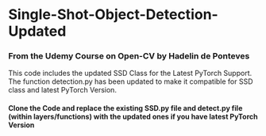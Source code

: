 # Single-Shot-Object-Detection-Updated
### From the Udemy Course on Open-CV by Hadelin de Ponteves

This code includes the updated SSD Class for the Latest PyTorch Support.
The function detection.py has been updated to make it compatible for SSD class and latest PyTorch Version.

#### Clone the Code and replace the existing SSD.py file and detect.py file (within layers/functions) with the updated ones if you have latest PyTorch Version 



